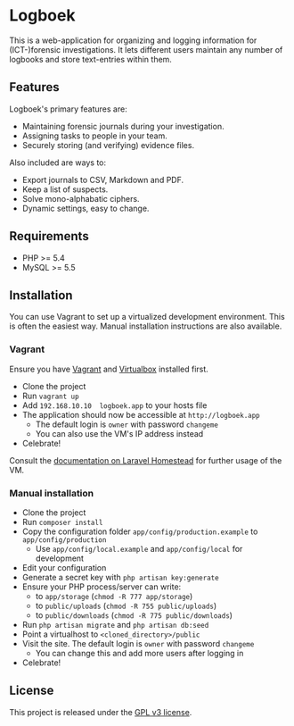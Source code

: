 # Logboek

This is a web-application for organizing and logging information for (ICT-)forensic investigations. It lets different users maintain any number of logbooks and store text-entries within them.

## Features

Logboek's primary features are:

* Maintaining forensic journals during your investigation.
* Assigning tasks to people in your team.
* Securely storing (and verifying) evidence files.

Also included are ways to:

* Export journals to CSV, Markdown and PDF.
* Keep a list of suspects.
* Solve mono-alphabatic ciphers.
* Dynamic settings, easy to change.

## Requirements

* PHP >= 5.4
* MySQL >= 5.5

## Installation

You can use Vagrant to set up a virtualized development environment. This is often the easiest way.
Manual installation instructions are also available.

### Vagrant

Ensure you have [Vagrant](http://vagrantup.com) and [Virtualbox](https://www.virtualbox.org) installed first.

* Clone the project
* Run `vagrant up`
* Add `192.168.10.10  logboek.app` to your hosts file
* The application should now be accessible at `http://logboek.app`
	* The default login is `owner` with password `changeme`
	* You can also use the VM's IP address instead
* Celebrate!

Consult the [documentation on Laravel Homestead](http://laravel.com/docs/4.2/homestead) for further usage of the VM.

### Manual installation

* Clone the project
* Run `composer install`
* Copy the configuration folder `app/config/production.example` to `app/config/production`
  * Use `app/config/local.example` and `app/config/local` for development
* Edit your configuration
* Generate a secret key with `php artisan key:generate`
* Ensure your PHP process/server can write:
  * to `app/storage` (`chmod -R 777 app/storage`)
  * to `public/uploads` (`chmod -R 755 public/uploads`)
  * to `public/downloads` (`chmod -R 775 public/downloads`)
* Run `php artisan migrate` and `php artisan db:seed`
* Point a virtualhost to `<cloned_directory>/public`
* Visit the site. The default login is `owner` with password `changeme`
  * You can change this and add more users after logging in
* Celebrate!

## License

This project is released under the [GPL v3 license](https://github.com/l0ngestever/logboek/blob/master/LICENSE.txt).
